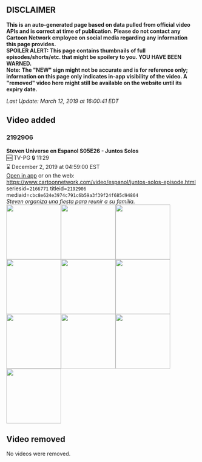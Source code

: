 ## DISCLAIMER
**This is an auto-generated page based on data pulled from official video APIs and is correct at time of publication. Please do not contact any Cartoon Network employee on social media regarding any information this page provides.**  
**SPOILER ALERT: This page contains thumbnails of full episodes/shorts/etc. that might be spoilery to you. YOU HAVE BEEN WARNED.**  
**Note: The "NEW" sign might not be accurate and is for reference only; information on this page only indicates in-app visibility of the video. A "removed" video here might still be available on the website until its expiry date.**  

_Last Update: March 12, 2019 at 16:00:41 EDT_
## Video added
### 2192906
**Steven Universe en Espanol S05E26 - Juntos Solos**  
🆕 TV-PG 🔒 11:29  
⌛ December 2, 2019 at 04:59:00 EST  
[Open in app](https://tinyurl.com/y2scnclf) or on the web: https://www.cartoonnetwork.com/video/espanol/juntos-solos-episode.html  
seriesid=`2166771` titleid=`2192906` mediaid=`cbc8e624e3974c791c6b59a3f39f24f685d94804`  
_Steven organiza una fiesta para reunir a su familia._  
<a href="https://s3.amazonaws.com/cartoonorchestrator/2192906_001_1280x720.jpg"><img src="https://s3.amazonaws.com/cartoonorchestrator/2192906_001_640x360.jpg" height="144px" /></a><a href="https://s3.amazonaws.com/cartoonorchestrator/2192906_002_1280x720.jpg"><img src="https://s3.amazonaws.com/cartoonorchestrator/2192906_002_640x360.jpg" height="144px" /></a><a href="https://s3.amazonaws.com/cartoonorchestrator/2192906_003_1280x720.jpg"><img src="https://s3.amazonaws.com/cartoonorchestrator/2192906_003_640x360.jpg" height="144px" /></a><a href="https://s3.amazonaws.com/cartoonorchestrator/2192906_004_1280x720.jpg"><img src="https://s3.amazonaws.com/cartoonorchestrator/2192906_004_640x360.jpg" height="144px" /></a><a href="https://s3.amazonaws.com/cartoonorchestrator/2192906_005_1280x720.jpg"><img src="https://s3.amazonaws.com/cartoonorchestrator/2192906_005_640x360.jpg" height="144px" /></a><a href="https://s3.amazonaws.com/cartoonorchestrator/2192906_006_1280x720.jpg"><img src="https://s3.amazonaws.com/cartoonorchestrator/2192906_006_640x360.jpg" height="144px" /></a><a href="https://s3.amazonaws.com/cartoonorchestrator/2192906_007_1280x720.jpg"><img src="https://s3.amazonaws.com/cartoonorchestrator/2192906_007_640x360.jpg" height="144px" /></a><a href="https://s3.amazonaws.com/cartoonorchestrator/2192906_008_1280x720.jpg"><img src="https://s3.amazonaws.com/cartoonorchestrator/2192906_008_640x360.jpg" height="144px" /></a><a href="https://s3.amazonaws.com/cartoonorchestrator/2192906_009_1280x720.jpg"><img src="https://s3.amazonaws.com/cartoonorchestrator/2192906_009_640x360.jpg" height="144px" /></a><a href="https://s3.amazonaws.com/cartoonorchestrator/2192906_010_1280x720.jpg"><img src="https://s3.amazonaws.com/cartoonorchestrator/2192906_010_640x360.jpg" height="144px" /></a>
## Video removed
No videos were removed.
